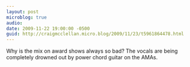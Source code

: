 ```yaml
---
layout: post
microblog: true
audio: 
date: 2009-11-22 19:00:00 -0500
guid: http://craigmcclellan.micro.blog/2009/11/23/t5961864478.html
---
```

Why is the mix on award shows always so bad?  The vocals are being completely drowned out by power chord guitar on the AMAs.
